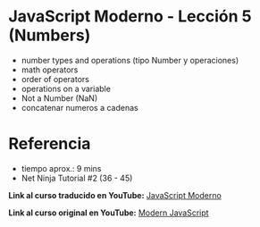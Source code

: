 # JavaScript Moderno - Lección 5 (Numbers)

* number types and operations (tipo Number y operaciones)
* math operators
* order of operators
* operations on a variable
* Not a Number (NaN)
* concatenar numeros a cadenas 


# Referencia
* tiempo aprox.:  9 mins
* Net Ninja Tutorial #2 (36 - 45) 

**Link al curso traducido en YouTube:** [JavaScript Moderno](https://www.youtube.com/channel/UCuSHTq2yiCY5QBNoEXv8JpA/)

**Link al curso original en YouTube:** [Modern JavaScript](https://www.youtube.com/playlist?list=PL4cUxeGkcC9haFPT7J25Q9GRB_ZkFrQAc)
